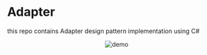# Adapter

this repo contains Adapter design pattern implementation using C#

<p align="center">
  <img src="https://raw.githubusercontent.com/YounesAlturkey/Adapter/main/demo.png" alt="demo"/>
</p>
